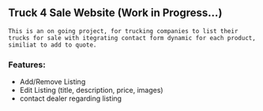 ## Truck 4 Sale Website (Work in Progress...)
``` This is an on going project, for trucking companies to list their trucks for sale with itegrating contact form dynamic for each product, similiat to add to quote. ```

### Features:
- Add/Remove Listing <br>
- Edit Listing (title, description, price, images) <br>
- contact dealer regarding listing
